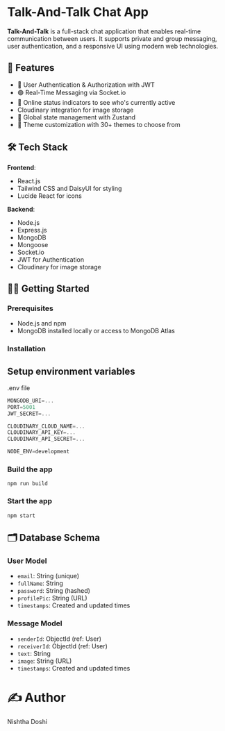 # Talk-And-Talk Chat App

**Talk-And-Talk** is a full-stack chat application that enables real-time communication between users. It supports private and group messaging, user authentication, and a responsive UI using modern web technologies.

## 🚀 Features

- 🔐 User Authentication & Authorization with JWT
- 🟢 Real-Time Messaging via Socket.io
- 🔁 Online status indicators to see who's currently active
- Cloudinary integration for image storage
- 🚀 Global state management with Zustand
- 🎨 Theme customization with 30+ themes to choose from

## 🛠️ Tech Stack

**Frontend**:  
- React.js
- Tailwind CSS and DaisyUI for styling
- Lucide React for icons

**Backend**:  

- Node.js  
- Express.js  
- MongoDB  
- Mongoose  
- Socket.io  
- JWT for Authentication
- Cloudinary for image storage


## 🧑‍💻 Getting Started

### Prerequisites

- Node.js and npm
- MongoDB installed locally or access to MongoDB Atlas

### Installation

## Setup environment variables 
.env file

```js
MONGODB_URI=...
PORT=5001
JWT_SECRET=...

CLOUDINARY_CLOUD_NAME=...
CLOUDINARY_API_KEY=...
CLOUDINARY_API_SECRET=...

NODE_ENV=development
```

### Build the app

```shell
npm run build
```

### Start the app

```shell
npm start
```

## 🗂️ Database Schema

### User Model
- `email`: String (unique)
- `fullName`: String
- `password`: String (hashed)
- `profilePic`: String (URL)
- `timestamps`: Created and updated times

### Message Model
- `senderId`: ObjectId (ref: User)
- `receiverId`: ObjectId (ref: User)
- `text`: String
- `image`: String (URL)
- `timestamps`: Created and updated times



# ✍️ Author
Nishtha Doshi
